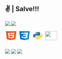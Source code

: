 ## ✌ | Salve!!!

<a href="https://github.com/dr3st-d3/github-readme-stats">
  <img height=150 align="center" src="https://github-readme-stats.vercel.app/api?username=dr3st-d3"/>
</a>
<a href="https://github.com/dr3st-d3/convoychat">
  <img height=150 align="center" src="https://github-readme-stats.vercel.app/api/top-langs?username=dr3st-d3&layout=compact&langs_count=8&card_width=320"/>
</a>
<div style="display: inline_block"><br>
  <img align="center" height="30" width="40" src="https://raw.githubusercontent.com/devicons/devicon/master/icons/html5/html5-original.svg">
  <img align="center" height="30" width="40" src="https://raw.githubusercontent.com/devicons/devicon/master/icons/css3/css3-original.svg">
  <img align="center" height="30" width="40" src="https://raw.githubusercontent.com/devicons/devicon/master/icons/python/python-original.svg">
  <img align="center" height="30" width="40" src="https://cdn.jsdelivr.net/gh/devicons/devicon@latest/icons/java/java-original-wordmark.svg">
</div>

##

<div> 
  <a href="https://www.instagram.com/dr3st.og/" target="_blank"><img src="https://img.shields.io/badge/-Instagram-%23E4405F?style=for-the-badge&logo=instagram&logoColor=white" target="_blank"></a>
  <a href="https://www.linkedin.com/in/andre-xavier-an" target="_blank"><img src="https://img.shields.io/badge/-LinkedIn-%230077B5?style=for-the-badge&logo=linkedin&logoColor=white" target="_blank"></a>
  <a href = "mailto:andrexavier.epro@gmail.com"><img src="https://img.shields.io/badge/Gmail-D14836?style=for-the-badge&logo=gmail&logoColor=white"></a>
</div>
